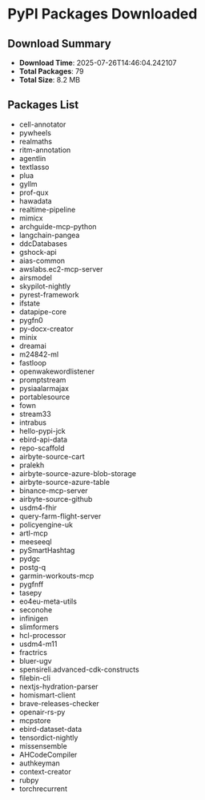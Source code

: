 # PyPI Packages Downloaded

## Download Summary
- **Download Time**: 2025-07-26T14:46:04.242107
- **Total Packages**: 79
- **Total Size**: 8.2 MB

## Packages List
- cell-annotator
- pywheels
- realmaths
- ritm-annotation
- agentlin
- textlasso
- plua
- gyllm
- prof-qux
- hawadata
- realtime-pipeline
- mimicx
- archguide-mcp-python
- langchain-pangea
- ddcDatabases
- gshock-api
- aias-common
- awslabs.ec2-mcp-server
- airsmodel
- skypilot-nightly
- pyrest-framework
- ifstate
- datapipe-core
- pygfn0
- py-docx-creator
- minix
- dreamai
- m24842-ml
- fastloop
- openwakewordlistener
- promptstream
- pysiaalarmajax
- portablesource
- fown
- stream33
- intrabus
- hello-pypi-jck
- ebird-api-data
- repo-scaffold
- airbyte-source-cart
- pralekh
- airbyte-source-azure-blob-storage
- airbyte-source-azure-table
- binance-mcp-server
- airbyte-source-github
- usdm4-fhir
- query-farm-flight-server
- policyengine-uk
- artl-mcp
- meeseeql
- pySmartHashtag
- pydgc
- postg-q
- garmin-workouts-mcp
- pygfnff
- tasepy
- eo4eu-meta-utils
- seconohe
- infinigen
- slimformers
- hcl-processor
- usdm4-m11
- fractrics
- bluer-ugv
- spensireli.advanced-cdk-constructs
- filebin-cli
- nextjs-hydration-parser
- homismart-client
- brave-releases-checker
- openair-rs-py
- mcpstore
- ebird-dataset-data
- tensordict-nightly
- missensemble
- AHCodeCompiler
- authkeyman
- context-creator
- rubpy
- torchrecurrent
